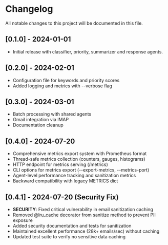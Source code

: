 # Changelog

All notable changes to this project will be documented in this file.

## [0.1.0] - 2024-01-01
- Initial release with classifier, priority, summarizer and response agents.

## [0.2.0] - 2024-02-01
- Configuration file for keywords and priority scores
- Added logging and metrics with --verbose flag

## [0.3.0] - 2024-03-01
- Batch processing with shared agents
- Gmail integration via IMAP
- Documentation cleanup

## [0.4.0] - 2024-07-20
- Comprehensive metrics export system with Prometheus format
- Thread-safe metrics collection (counters, gauges, histograms)
- HTTP endpoint for metrics serving (/metrics)
- CLI options for metrics export (--export-metrics, --metrics-port)
- Agent-level performance tracking and sanitization metrics
- Backward compatibility with legacy METRICS dict

## [0.4.1] - 2024-07-20 (Security Fix)
- **SECURITY**: Fixed critical vulnerability in email sanitization caching
- Removed @lru_cache decorator from sanitize method to prevent PII exposure
- Added security documentation and tests for sanitization
- Maintained excellent performance (28k+ emails/sec) without caching
- Updated test suite to verify no sensitive data caching
